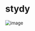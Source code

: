 # stydy

![image](https://raw.githubusercontent.com/xiaotianzhen/stydy/master/pic/device-inputpasswordview.gif) 

